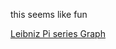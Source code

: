 this seems like fun

[Leibniz Pi series Graph](https://github.com/bhu1-103/swiss-army-katana/tree/main/math/leibniz-pi)
